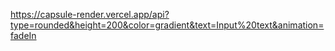 https://capsule-render.vercel.app/api?type=rounded&height=200&color=gradient&text=Input%20text&animation=fadeIn
